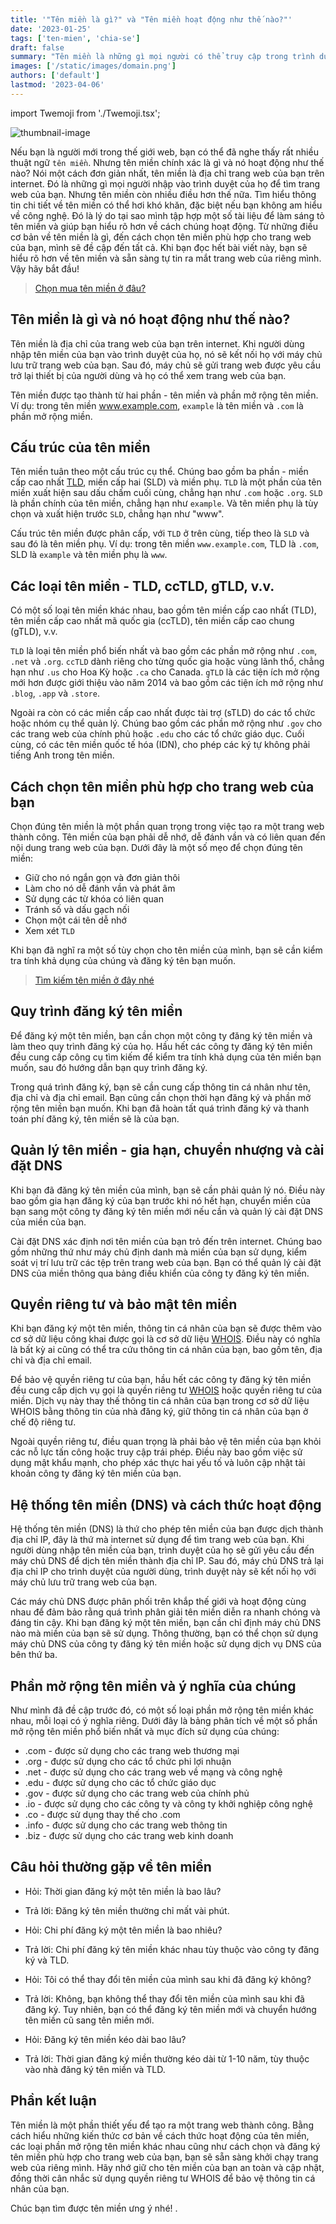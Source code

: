 ```yaml
---
title: '"Tên miền là gì?" và "Tên miền hoạt động như thế nào?"'
date: '2023-01-25'
tags: ['ten-mien', 'chia-se']
draft: false
summary: "Tên miền là những gì mọi người có thể truy cập trong trình duyệt của mình để tìm một trang web nào đó. Nhưng tên miền còn nhiều hơn thế. Vì vậy, hãy bắt đầu!"
images: ['/static/images/domain.png']
authors: ['default']
lastmod: '2023-04-06'
---
```


import Twemoji from './Twemoji.tsx';

![thumbnail-image](/static/images/domain.png)

Nếu bạn là người mới trong thế giới web, bạn có thể đã nghe thấy rất nhiều thuật ngữ `tên miền`. Nhưng tên miền chính xác là gì và nó hoạt động như thế nào? Nói một cách đơn giản nhất, tên miền là địa chỉ trang web của bạn trên internet. Đó là những gì mọi người nhập vào trình duyệt của họ để tìm trang web của bạn. Nhưng tên miền còn nhiều điều hơn thế nữa. Tìm hiểu thông tin chi tiết về tên miền có thể hơi khó khăn, đặc biệt nếu bạn không am hiểu về công nghệ. Đó là lý do tại sao mình tập hợp một số tài liệu để làm sáng tỏ tên miền và giúp bạn hiểu rõ hơn về cách chúng hoạt động. Từ những điều cơ bản về tên miền là gì, đến cách chọn tên miền phù hợp cho trang web của bạn, mình sẽ đề cập đến tất cả. Khi bạn đọc hết bài viết này, bạn sẽ hiểu rõ hơn về tên miền và sẵn sàng tự tin ra mắt trang web của riêng mình. Vậy hãy bắt đầu!

> [Chọn mua tên miền ở đâu?](https://sovrn.co/1myprno)

## Tên miền là gì và nó hoạt động như thế nào?

Tên miền là địa chỉ của trang web của bạn trên internet. Khi người dùng nhập tên miền của bạn vào trình duyệt của họ, nó sẽ kết nối họ với máy chủ lưu trữ trang web của bạn. Sau đó, máy chủ sẽ gửi trang web được yêu cầu trở lại thiết bị của người dùng và họ có thể xem trang web của bạn.

Tên miền được tạo thành từ hai phần - tên miền và phần mở rộng tên miền. Ví dụ: trong tên miền www.example.com, `example` là tên miền và `.com` là phần mở rộng miền.


## Cấu trúc của tên miền

Tên miền tuân theo một cấu trúc cụ thể. Chúng bao gồm ba phần - miền cấp cao nhất [TLD](https://vi.wikipedia.org/wiki/T%C3%AAn_mi%E1%BB%81n_c%E1%BA%A5p_cao_nh%E1%BA%A5t), miền cấp hai (SLD) và miền phụ. `TLD` là một phần của tên miền xuất hiện sau dấu chấm cuối cùng, chẳng hạn như `.com` hoặc `.org`. `SLD` là phần chính của tên miền, chẳng hạn như `example`. Và tên miền phụ là tùy chọn và xuất hiện trước `SLD`, chẳng hạn như "www".

Cấu trúc tên miền được phân cấp, với `TLD` ở trên cùng, tiếp theo là `SLD` và sau đó là tên miền phụ. Ví dụ: trong tên miền `www.example.com`, TLD là `.com`, SLD là `example` và tên miền phụ là `www`.

## Các loại tên miền - TLD, ccTLD, gTLD, v.v.

Có một số loại tên miền khác nhau, bao gồm tên miền cấp cao nhất (TLD), tên miền cấp cao nhất mã quốc gia (ccTLD), tên miền cấp cao chung (gTLD), v.v.

`TLD` là loại tên miền phổ biến nhất và bao gồm các phần mở rộng như `.com`, `.net` và `.org`. `ccTLD` dành riêng cho từng quốc gia hoặc vùng lãnh thổ, chẳng hạn như `.us` cho Hoa Kỳ hoặc `.ca` cho Canada. `gTLD` là các tiện ích mở rộng mới hơn được giới thiệu vào năm 2014 và bao gồm các tiện ích mở rộng như `.blog`, `.app` và `.store`.

Ngoài ra còn có các miền cấp cao nhất được tài trợ (sTLD) do các tổ chức hoặc nhóm cụ thể quản lý. Chúng bao gồm các phần mở rộng như `.gov` cho các trang web của chính phủ hoặc `.edu` cho các tổ chức giáo dục. Cuối cùng, có các tên miền quốc tế hóa (IDN), cho phép các ký tự không phải tiếng Anh trong tên miền.

## Cách chọn tên miền phù hợp cho trang web của bạn

Chọn đúng tên miền là một phần quan trọng trong việc tạo ra một trang web thành công. Tên miền của bạn phải dễ nhớ, dễ đánh vần và có liên quan đến nội dung trang web của bạn. Dưới đây là một số mẹo để chọn đúng tên miền:

- Giữ cho nó ngắn gọn và đơn giản thôi
- Làm cho nó dễ đánh vần và phát âm
- Sử dụng các từ khóa có liên quan
- Tránh số và dấu gạch nối
- Chọn một cái tên dễ nhớ
- Xem xét `TLD`

Khi bạn đã nghĩ ra một số tùy chọn cho tên miền của mình, bạn sẽ cần kiểm tra tính khả dụng của chúng và đăng ký tên bạn muốn.

> [Tìm kiếm tên miền ở đây nhé](https://sovrn.co/1myprno)

## Quy trình đăng ký tên miền

Để đăng ký một tên miền, bạn cần chọn một công ty đăng ký tên miền và làm theo quy trình đăng ký của họ. Hầu hết các công ty đăng ký tên miền đều cung cấp công cụ tìm kiếm để kiểm tra tính khả dụng của tên miền bạn muốn, sau đó hướng dẫn bạn quy trình đăng ký.

Trong quá trình đăng ký, bạn sẽ cần cung cấp thông tin cá nhân như tên, địa chỉ và địa chỉ email. Bạn cũng cần chọn thời hạn đăng ký và phần mở rộng tên miền bạn muốn. Khi bạn đã hoàn tất quá trình đăng ký và thanh toán phí đăng ký, tên miền sẽ là của bạn.

## Quản lý tên miền - gia hạn, chuyển nhượng và cài đặt DNS

Khi bạn đã đăng ký tên miền của mình, bạn sẽ cần phải quản lý nó. Điều này bao gồm gia hạn đăng ký của bạn trước khi nó hết hạn, chuyển miền của bạn sang một công ty đăng ký tên miền mới nếu cần và quản lý cài đặt DNS của miền của bạn.

Cài đặt DNS xác định nơi tên miền của bạn trỏ đến trên internet. Chúng bao gồm những thứ như máy chủ định danh mà miền của bạn sử dụng, kiểm soát vị trí lưu trữ các tệp trên trang web của bạn. Bạn có thể quản lý cài đặt DNS của miền thông qua bảng điều khiển của công ty đăng ký tên miền.

## Quyền riêng tư và bảo mật tên miền

Khi bạn đăng ký một tên miền, thông tin cá nhân của bạn sẽ được thêm vào cơ sở dữ liệu công khai được gọi là cơ sở dữ liệu [WHOIS](https://www.whois.com/). Điều này có nghĩa là bất kỳ ai cũng có thể tra cứu thông tin cá nhân của bạn, bao gồm tên, địa chỉ và địa chỉ email.

Để bảo vệ quyền riêng tư của bạn, hầu hết các công ty đăng ký tên miền đều cung cấp dịch vụ gọi là quyền riêng tư [WHOIS](https://www.whois.com/) hoặc quyền riêng tư của miền. Dịch vụ này thay thế thông tin cá nhân của bạn trong cơ sở dữ liệu WHOIS bằng thông tin của nhà đăng ký, giữ thông tin cá nhân của bạn ở chế độ riêng tư.

Ngoài quyền riêng tư, điều quan trọng là phải bảo vệ tên miền của bạn khỏi các nỗ lực tấn công hoặc truy cập trái phép. Điều này bao gồm việc sử dụng mật khẩu mạnh, cho phép xác thực hai yếu tố và luôn cập nhật tài khoản công ty đăng ký tên miền của bạn.

## Hệ thống tên miền (DNS) và cách thức hoạt động

Hệ thống tên miền (DNS) là thứ cho phép tên miền của bạn được dịch thành địa chỉ IP, đây là thứ mà internet sử dụng để tìm trang web của bạn. Khi người dùng nhập tên miền của bạn, trình duyệt của họ sẽ gửi yêu cầu đến máy chủ DNS để dịch tên miền thành địa chỉ IP. Sau đó, máy chủ DNS trả lại địa chỉ IP cho trình duyệt của người dùng, trình duyệt này sẽ kết nối họ với máy chủ lưu trữ trang web của bạn.

Các máy chủ DNS được phân phối trên khắp thế giới và hoạt động cùng nhau để đảm bảo rằng quá trình phân giải tên miền diễn ra nhanh chóng và đáng tin cậy. Khi bạn đăng ký một tên miền, bạn cần chỉ định máy chủ DNS nào mà miền của bạn sẽ sử dụng. Thông thường, bạn có thể chọn sử dụng máy chủ DNS của công ty đăng ký tên miền hoặc sử dụng dịch vụ DNS của bên thứ ba.

## Phần mở rộng tên miền và ý nghĩa của chúng

Như mình đã đề cập trước đó, có một số loại phần mở rộng tên miền khác nhau, mỗi loại có ý nghĩa riêng. Dưới đây là bảng phân tích về một số phần mở rộng tên miền phổ biến nhất và mục đích sử dụng của chúng:

- .com - được sử dụng cho các trang web thương mại
- .org - được sử dụng cho các tổ chức phi lợi nhuận
- .net - được sử dụng cho các trang web về mạng và công nghệ
- .edu - được sử dụng cho các tổ chức giáo dục
- .gov - được sử dụng cho các trang web của chính phủ
- .io - được sử dụng cho các công ty và công ty khởi nghiệp công nghệ
- .co - được sử dụng thay thế cho .com
- .info - được sử dụng cho các trang web thông tin
- .biz - được sử dụng cho các trang web kinh doanh

## Câu hỏi thường gặp về tên miền

- Hỏi: Thời gian đăng ký một tên miền là bao lâu? 
- Trả lời: Đăng ký tên miền thường chỉ mất vài phút.

- Hỏi: Chi phí đăng ký một tên miền là bao nhiêu? 
- Trả lời: Chi phí đăng ký tên miền khác nhau tùy thuộc vào công ty đăng ký và TLD.

- Hỏi: Tôi có thể thay đổi tên miền của mình sau khi đã đăng ký không?
- Trả lời: Không, bạn không thể thay đổi tên miền của mình sau khi đã đăng ký. Tuy nhiên, bạn có thể đăng ký tên miền mới và chuyển hướng tên miền cũ sang tên miền mới.

- Hỏi: Đăng ký tên miền kéo dài bao lâu? 
- Trả lời: Thời gian đăng ký miền thường kéo dài từ 1-10 năm, tùy thuộc vào nhà đăng ký tên miền và TLD.

## Phần kết luận

Tên miền là một phần thiết yếu để tạo ra một trang web thành công. Bằng cách hiểu những kiến ​​thức cơ bản về cách thức hoạt động của tên miền, các loại phần mở rộng tên miền khác nhau cũng như cách chọn và đăng ký tên miền phù hợp cho trang web của bạn, bạn sẽ sẵn sàng khởi chạy trang web của riêng mình. Hãy nhớ giữ cho tên miền của bạn an toàn và cập nhật, đồng thời cân nhắc sử dụng quyền riêng tư WHOIS để bảo vệ thông tin cá nhân của bạn.

Chúc bạn tìm được tên miền ưng ý nhé! <Twemoji emoji="clinking-beer-mugs" />.
